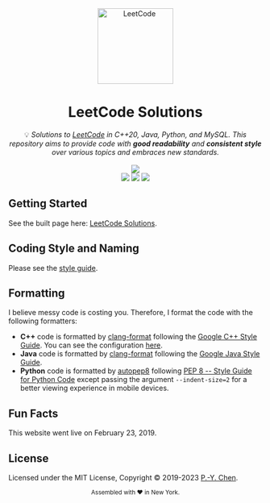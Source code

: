 <div align="center">
<a href="https://walkccc.github.io/LeetCode/"><img src="https://i.imgur.com/IsS5xkZ.png" width="150" title="LeetCode" alt="LeetCode"></a>
<h1>LeetCode Solutions</h1>
<span>💡 <i>Solutions to <a href="https://leetcode.com/problemset/all/">LeetCode</a> in C++20, Java, Python, and MySQL. This repository aims to provide code with <strong>good readability</strong> and <strong>consistent style</strong> over various topics and embraces new standards.</i></span>
<br/>
<br/>
<img src="https://img.shields.io/badge/Solved-2534/2906%20=%2087.2%25-blue.svg?style=flat-square" />
<br/>
<img src="https://img.shields.io/badge/Easy-521/739-5CB85D.svg?style=flat-square" />
<img src="https://img.shields.io/badge/Medium-1418/1531-F0AE4E.svg?style=flat-square" />
<img src="https://img.shields.io/badge/Hard-595/636-D95450.svg?style=flat-square" />
</div>

## Getting Started

See the built page here:
[LeetCode Solutions](https://walkccc.github.io/LeetCode/).

## Coding Style and Naming

Please see the [style guide](https://walkccc.me/LeetCode/styleguide/).

## Formatting

I believe messy code is costing you. Therefore, I format the code with the
following formatters:

- **C++** code is formatted by
  [clang-format](https://clang.llvm.org/docs/ClangFormat.html) following the
  [Google C++ Style Guide](https://google.github.io/styleguide/cppguide.html#Spaces_vs._Tabs).
  You can see the configuration
  [here](https://github.com/walkccc/LeetCode/blob/main/.clang-format).
- **Java** code is formatted by
  [clang-format](https://clang.llvm.org/docs/ClangFormat.html) following the
  [Google Java Style Guide](https://google.github.io/styleguide/javaguide.html).
- **Python** code is formatted by [autopep8](https://pypi.org/project/autopep8/)
  following
  [PEP 8 -- Style Guide for Python Code](https://www.python.org/dev/peps/pep-0008/)
  except passing the argument `--indent-size=2` for a better viewing experience
  in mobile devices.

## Fun Facts

This website went live on February 23, 2019.

## License

Licensed under the MIT License, Copyright © 2019-2023
[P.-Y. Chen](https://github.com/walkccc).

<div align="center">
  <sub>Assembled with ❤️ in New York.</sub>
</div>

